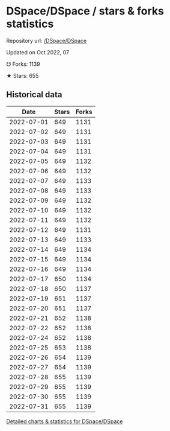 # DSpace/DSpace / stars & forks statistics

Repository url: [/DSpace/DSpace](https://github.com/DSpace/DSpace)

Updated on Oct 2022, 07

☋ Forks: 1139

★ Stars: 655

## Historical data
| Date | Stars | Forks |
|------|-------|-------|
| 2022-07-01 | 649 | 1131 | 
| 2022-07-02 | 649 | 1131 | 
| 2022-07-03 | 649 | 1131 | 
| 2022-07-04 | 649 | 1131 | 
| 2022-07-05 | 649 | 1132 | 
| 2022-07-06 | 649 | 1132 | 
| 2022-07-07 | 649 | 1133 | 
| 2022-07-08 | 649 | 1133 | 
| 2022-07-09 | 649 | 1132 | 
| 2022-07-10 | 649 | 1132 | 
| 2022-07-11 | 649 | 1132 | 
| 2022-07-12 | 649 | 1131 | 
| 2022-07-13 | 649 | 1133 | 
| 2022-07-14 | 649 | 1134 | 
| 2022-07-15 | 649 | 1134 | 
| 2022-07-16 | 649 | 1134 | 
| 2022-07-17 | 650 | 1134 | 
| 2022-07-18 | 650 | 1137 | 
| 2022-07-19 | 651 | 1137 | 
| 2022-07-20 | 651 | 1137 | 
| 2022-07-21 | 652 | 1138 | 
| 2022-07-22 | 652 | 1138 | 
| 2022-07-24 | 652 | 1138 | 
| 2022-07-25 | 653 | 1138 | 
| 2022-07-26 | 654 | 1139 | 
| 2022-07-27 | 654 | 1139 | 
| 2022-07-28 | 655 | 1139 | 
| 2022-07-29 | 655 | 1139 | 
| 2022-07-30 | 655 | 1139 | 
| 2022-07-31 | 655 | 1139 | 


[Detailed charts & statistics for DSpace/DSpace](https://reviewgithub.com/rep/DSpace/DSpace)
